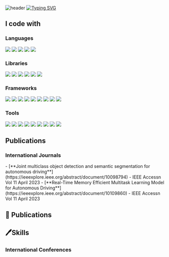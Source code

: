 ![header](https://capsule-render.vercel.app/api?type=slice&height=200&color=2C7865&text=Hello,%20I%20am%20Shokhrukh%20M.&section=header&reversal=false&textBg=false&fontColor=2C7865&fontAlign=50&fontSize=60&animation=twinkling&strokeWidth=1&stroke=FFFFFF&descAlign=31&desc=Machine%20Learning%20Engineer%20|%20Data%20Scientist&descAlignY=67)
[![Typing SVG](https://readme-typing-svg.demolab.com?font=Fira+Code&size=25&pause=1000&color=2C7865&center=true&random=false&width=870&height=100&lines=Python+%7C+C%2B%2B+%7C+JavaScript+%7C+C%23;Machine+Learning+%7C+Deep+Learning+%7C+Data+Science)](https://git.io/typing-svg)

<h2>I code with</h2>
<h3>Languages</h3>
<p>
  <img src="https://img.shields.io/badge/Python-3776AB?style=flat-square&logo=Python&logoColor=white"/>
  <img src="https://img.shields.io/badge/-C++-000000?style=flat-square&logo=c%2B%2B&logoColor=white" />
  <img src="https://img.shields.io/badge/Javascript-FCC624?style=flat-square&logo=javascript&logoColor=white" />
  <img src="https://img.shields.io/badge/-C%23-1C1678?style=flat-square&logo=C%23&logoColor=white" />
  <img src="https://img.shields.io/badge/Dart-1679AB?style=flat-square&logo=dart&logoColor=white"/>
</p>

<h3>Libraries</h3>
<p>
  <img src="https://img.shields.io/badge/Numpy-777BB4?style=flat-square&logo=numpy&logoColor=white"/>
  <img src="https://img.shields.io/badge/OpenCV-27338e?style=flat-square&logo=OpenCV&logoColor=white"/>
  <img src="https://img.shields.io/badge/Qt-41CD52?style=flat-square&logo=qt&logoColor=white"/>
  <img src="https://img.shields.io/badge/Pandas-2C2D72?style=flat-square&logo=pandas&logoColor=white"/>
  <img src="https://img.shields.io/badge/Json-5E5C5C?style=flat-square&logo=json&logoColor=white"/>
  <img src="https://img.shields.io/badge/Plotly-239120?style=flat-square&logo=plotly&logoColor=white"/>
</p>

<h3>Frameworks</h3>
<p>
  <img src="https://img.shields.io/badge/PyTorch-EE4C2C?style=flat-square&logo=pytorch&logoColor=white"/>
  <img src="https://img.shields.io/badge/TensorFlow-FF6F00?style=flat-square&logo=tensorflow&logoColor=white"/>
  <img src="https://img.shields.io/badge/Keras-FF0000?style=flat-square&logo=keras&logoColor=white"/>
  <img src="https://img.shields.io/badge/Lightning-792DE4?style=flar-square&logo=lightning&logoColor=white" />
  <img src="https://img.shields.io/badge/Streamlit-FF4B4B?style=flat-square&logo=Streamlit&logoColor=white"/>
  <img src="https://img.shields.io/badge/ChatGPT-74aa9c?style=flar-square&logo=openai&logoColor=white" />
  <img src="https://img.shields.io/badge/-NPM-CB3837?style=flat-square&logo=npm&logoColor=white" />
  <img src="https://img.shields.io/badge/-Nodejs-43853d?style=flat-square&logo=Node.js&logoColor=white" />
  <img src="https://img.shields.io/badge/Jupyter-F37626.svg?&style=flat-square&logo=Jupyter&logoColor=white" />

</p>

<h3>Tools</h3>
<p>
  <img src="https://img.shields.io/badge/-Git-F05032?style=flat-square&logo=git&logoColor=white" />
  <img src="https://img.shields.io/badge/-Docker-46a2f1?style=flat-square&logo=docker&logoColor=white" />
  <img src="https://img.shields.io/badge/Conda-342B029.svg?&style=falt-square&logo=anaconda&logoColor=white" />
  <img src="https://img.shields.io/badge/-Google_Cloud_Platform-1a73e8?style=flat-square&logo=google-cloud&logoColor=white" />
  <img src="https://img.shields.io/badge/Weights_&_Biases-FFBE00?style=flat-square&logo=WeightsAndBiases&logoColor=white"/>
  <img src="https://img.shields.io/badge/MySQL-005C84?style=flat-square&logo=mysql&logoColor=white" />
  <img src="https://img.shields.io/badge/-Github_Actions-2088FF?style=flat-square&logo=github-actions&logoColor=white" />
  <img src="https://img.shields.io/badge/-HTML5-E34F26?style=flat-square&logo=html5&logoColor=white" />
  <img src="https://img.shields.io/badge/-MongoDB-13aa52?style=flat-square&logo=mongodb&logoColor=white" />
</p>

<h2>Publications</h2>
<h3>International Journals</h3>
- [**Joint multiclass object detection and semantic segmentation for autonomous driving**](https://ieeexplore.ieee.org/abstract/document/10098794) - IEEE Accessn Vol 11 April 2023
- [**Real-Time Memory Efficient Multitask Learning Model for Autonomous Driving**](https://ieeexplore.ieee.org/abstract/document/10109860) - IEEE Accessn Vol 11 April 2023

## 📝 Publications
## 🖊️Skills

<h3>International Conferences</h3>
<p>
<!--   [A Study on Traffic Vulnerable Detection Using Object Detection-Based Esemble](http://www.ibookkorea.net/Viewer/KSCI_29_01) - JKSCI Vol.29 No.1 pp. 61-68 January 2024 -->
</p>

<!--
**shoxa-mir/shoxa-mir** is a ✨ _special_ ✨ repository because its `README.md` (this file) appears on your GitHub profile.

Here are some ideas to get you started:

- 🔭 I’m currently working on ...
- 🌱 I’m currently learning ...
- 👯 I’m looking to collaborate on ...
- 🤔 I’m looking for help with ...
- 💬 Ask me about ...
- 📫 How to reach me: ...
- 😄 Pronouns: ...
- ⚡ Fun fact: ...
-->
